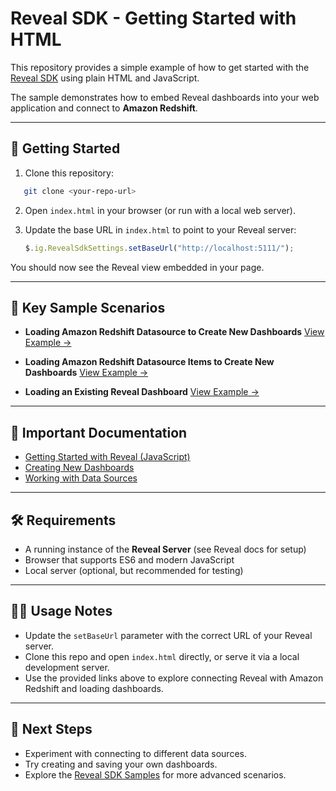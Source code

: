 # Reveal SDK - Getting Started with HTML

This repository provides a simple example of how to get started with the [Reveal SDK](https://www.revealbi.io/) using plain HTML and JavaScript.  

The sample demonstrates how to embed Reveal dashboards into your web application and connect to **Amazon Redshift**.

---

## 🚀 Getting Started

1. Clone this repository:
```bash
   git clone <your-repo-url>
```

2. Open `index.html` in your browser (or run with a local web server).
3. Update the base URL in `index.html` to point to your Reveal server:

   ```javascript
   $.ig.RevealSdkSettings.setBaseUrl("http://localhost:5111/");
   ```

You should now see the Reveal view embedded in your page.

---

## 📂 Key Sample Scenarios

* **Loading Amazon Redshift Datasource to Create New Dashboards**
  [View Example →](https://github.com/RevealBi/sdk-samples-redshift/blob/main/client/index-ds.html)

* **Loading Amazon Redshift Datasource Items to Create New Dashboards**
  [View Example →](https://github.com/RevealBi/sdk-samples-redshift/blob/main/client/index-dsi.html)

* **Loading an Existing Reveal Dashboard**
  [View Example →](https://github.com/RevealBi/sdk-samples-redshift/blob/main/client/load-dashboard.html)

---

## 📖 Important Documentation

* [Getting Started with Reveal (JavaScript)](https://help.revealbi.io/web/getting-started-javascript/)
* [Creating New Dashboards](https://help.revealbi.io/web/creating-dashboards/)
* [Working with Data Sources](https://help.revealbi.io/web/datasources/)

---

## 🛠️ Requirements

* A running instance of the **Reveal Server** (see Reveal docs for setup)
* Browser that supports ES6 and modern JavaScript
* Local server (optional, but recommended for testing)

---

## 🧑‍💻 Usage Notes

* Update the `setBaseUrl` parameter with the correct URL of your Reveal server.
* Clone this repo and open `index.html` directly, or serve it via a local development server.
* Use the provided links above to explore connecting Reveal with Amazon Redshift and loading dashboards.

---

## 📌 Next Steps

* Experiment with connecting to different data sources.
* Try creating and saving your own dashboards.
* Explore the [Reveal SDK Samples](https://github.com/RevealBi) for more advanced scenarios.
